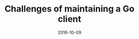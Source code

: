 ---
title: "Challenges of maintaining a Go client"
date: "2016-10-09"
event: "The GIG : Gathering of International Gophers"
location: "🇫🇷 Paris, France"
website: "https://www.meetup.com/Golang-Paris/events/234263218/"
slides: ""
recording: ""
---